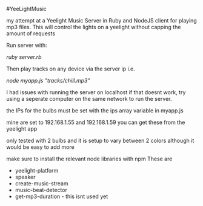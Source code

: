#YeeLightMusic


my attempt at a Yeelight Music Server in Ruby and NodeJS client for playing mp3 files. This will control the lights on a yeelight without capping the amount of requests

Run server with:

*ruby server.rb*

Then play tracks on any device via the server ip i.e.

*node myapp.js <server ip> "tracks/chill.mp3"*
  
I had issues with running the server on localhost if that doesnt work, try using a seperate computer on the same network to run the server.

the IPs for the bulbs must be set with the ips array variable in myapp.js

mine are set to 192.168.1.55 and 192.168.1.59 
you can get these from the yeelight app 

only tested with 2 bulbs and it is setup to vary between 2 colors although it would be easy to add more


make sure to install the relevant node libraries with npm
These are
* yeelight-platform
* speaker
* create-music-stream
* music-beat-detector
* get-mp3-duration - this isnt used yet

